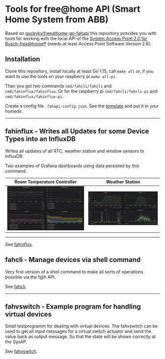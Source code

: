 # Tools for free@home API (Smart Home System from ABB)

Based on [guckykv/freeathome-go-fahapi](https://github.com/guckykv/freeathome-go-fahapi)
this repository provides you with tools for working with the local API
of the [System Access Point 2.0 für Busch-free@home®](https://www.busch-jaeger.de/produktuebersicht?tx_nlbjproducts_catalog%5Baction%5D=show&tx_nlbjproducts_catalog%5BcatBjeProdukt%5D=42725&tx_nlbjproducts_catalog%5Bcontroller%5D=CatStdArtikel&cHash=8d65a7aae202e11a72f70d11ebc364d2)
(needs at least Access Point Software Version 2.6).

## Installation

Clone this repository, install locally at least Go 1.15, call `make all` or,
if you want to use the tools on your raspberry pi `make all-pi`.

Than you get two commands `cmd/fahcli/fahcli` and `cmd/fahinflux/fahinflux`.
Or for the raspberry pi `cmd/fahcli/fahcli-pi` and `cmd/fahinflux/fahinflux-pi`.

Create a config file `.fahapi-config.json`. See the [template](.fahapi-config-TEMPLATE.json)
and put it in your homedir.

---

## fahinflux - Writes all Updates for some Device Types into an InfluxDB

Writes all updates of all RTC, weather station and window sensors to InfluxDB.

Two examples of Grafana dashboards using data persisted by this command:

Room Temperature Controller | Weather Station
----|----
![Grafana RTC](grafana-rtc.png) | ![Grafana Weather](grafana-weather.png)

---

See [fahinflux](./cmd/fahinflux).

## fahcli - Manage devices via shell command

Very first version of a shell command to make all sorts of operations possible via the f@h API.

See [fahcli](./cmd/fahcli).

---

## fahvswitch - Example program for handling virtual devices

Small testprogramm for dealing with virtual devices.
The fahvswitch can be used to get all input messages for a virtual switch actuator and send the value back as output message.
So that the state will be shown correctly at the SysAP.

See [fahvswitch](./cmd/fahvswitch).



